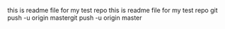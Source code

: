 this is readme file for my test repo
this is readme file for my test repo git push -u origin mastergit push -u origin master
